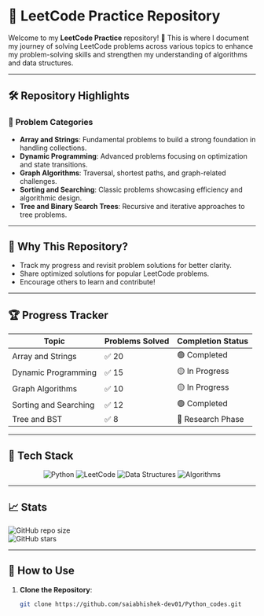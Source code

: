 # 📘 **LeetCode Practice Repository**

Welcome to my **LeetCode Practice** repository! 🚀 This is where I document my journey of solving LeetCode problems across various topics to enhance my problem-solving skills and strengthen my understanding of algorithms and data structures.

---

## 🛠️ **Repository Highlights**

### 📂 **Problem Categories**
- **Array and Strings**: Fundamental problems to build a strong foundation in handling collections.  
- **Dynamic Programming**: Advanced problems focusing on optimization and state transitions.  
- **Graph Algorithms**: Traversal, shortest paths, and graph-related challenges.  
- **Sorting and Searching**: Classic problems showcasing efficiency and algorithmic design.  
- **Tree and Binary Search Trees**: Recursive and iterative approaches to tree problems.

---

## 🚀 **Why This Repository?**
- Track my progress and revisit problem solutions for better clarity.
- Share optimized solutions for popular LeetCode problems.
- Encourage others to learn and contribute!

---

## 🏆 **Progress Tracker**

| **Topic**               | **Problems Solved** | **Completion Status** |
|--------------------------|---------------------|------------------------|
| Array and Strings        | ✅ 20               | 🟢 Completed           |
| Dynamic Programming      | ✅ 15               | 🟡 In Progress         |
| Graph Algorithms         | ✅ 10               | 🟡 In Progress         |
| Sorting and Searching    | ✅ 12               | 🟢 Completed           |
| Tree and BST             | ✅ 8                | 🔵 Research Phase      |

---

## 🔧 **Tech Stack**

<div align="center">
    <img src="https://img.shields.io/badge/Python-3776AB?style=for-the-badge&logo=python&logoColor=white" alt="Python" />
    <img src="https://img.shields.io/badge/LeetCode-FFA116?style=for-the-badge&logo=leetcode&logoColor=black" alt="LeetCode" />
    <img src="https://img.shields.io/badge/Data%20Structures-%23ff5733?style=for-the-badge&logoColor=white" alt="Data Structures" />
    <img src="https://img.shields.io/badge/Algorithms-%2300bcd4?style=for-the-badge&logoColor=white" alt="Algorithms" />
</div>

---

## 📈 **Stats**

![GitHub repo size](https://img.shields.io/github/repo-size/saiabhishek-dev01/Python_codes?style=flat-square&logo=github)  
![GitHub stars](https://img.shields.io/github/stars/saiabhishek-dev01/Python_codes?style=flat-square&logo=github)

---

## 🌱 **How to Use**

1. **Clone the Repository**:
   ```bash
   git clone https://github.com/saiabhishek-dev01/Python_codes.git
